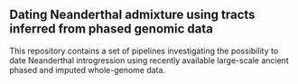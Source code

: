 ## Dating Neanderthal admixture using tracts inferred from phased genomic data

This repository contains a set of pipelines investigating the possibility to date Neanderthal introgression using recently available large-scale ancient phased and imputed whole-genome data.
